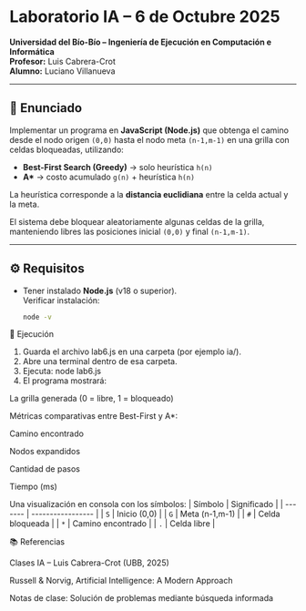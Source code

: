 # Laboratorio IA – 6 de Octubre 2025

**Universidad del Bío-Bío – Ingeniería de Ejecución en Computación e Informática**  
**Profesor:** Luis Cabrera-Crot  
**Alumno:** Luciano Villanueva  

---

## 🧠 Enunciado

Implementar un programa en **JavaScript (Node.js)** que obtenga el camino desde el nodo origen `(0,0)` hasta el nodo meta `(n-1,m-1)` en una grilla con celdas bloqueadas, utilizando:

- **Best-First Search (Greedy)** → solo heurística `h(n)`
- **A\*** → costo acumulado `g(n)` + heurística `h(n)`

La heurística corresponde a la **distancia euclidiana** entre la celda actual y la meta.

El sistema debe bloquear aleatoriamente algunas celdas de la grilla, manteniendo libres las posiciones inicial `(0,0)` y final `(n-1,m-1)`.

---

## ⚙️ Requisitos

- Tener instalado **Node.js** (v18 o superior).  
  Verificar instalación:
  ```bash
  node -v
🚀 Ejecución
1. Guarda el archivo lab6.js en una carpeta (por ejemplo ia/).
2. Abre una terminal dentro de esa carpeta.
3. Ejecuta: node lab6.js
4. El programa mostrará:

La grilla generada (0 = libre, 1 = bloqueado)

Métricas comparativas entre Best-First y A*:

Camino encontrado

Nodos expandidos

Cantidad de pasos

Tiempo (ms)

Una visualización en consola con los símbolos:
| Símbolo | Significado       |
| ------- | ----------------- |
| `S`     | Inicio (0,0)      |
| `G`     | Meta (n-1,m-1)    |
| `#`     | Celda bloqueada   |
| `*`     | Camino encontrado |
| `.`     | Celda libre       |


📚 Referencias

Clases IA – Luis Cabrera-Crot (UBB, 2025)

Russell & Norvig, Artificial Intelligence: A Modern Approach

Notas de clase: Solución de problemas mediante búsqueda informada
